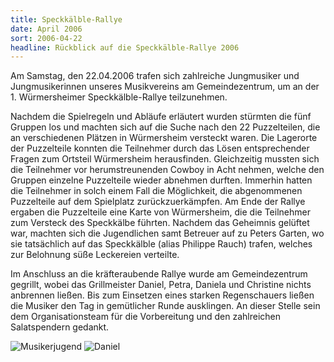 ```yaml
---
title: Speckkälble-Rallye
date: April 2006
sort: 2006-04-22
headline: Rückblick auf die Speckkälble-Rallye 2006
---
```


Am Samstag, den 22.04.2006 trafen sich zahlreiche Jungmusiker und Jungmusikerinnen unseres Musikvereins am Gemeindezentrum, um an der 1. Würmersheimer Speckkälble-Rallye teilzunehmen. 

Nachdem die Spielregeln und Abläufe erläutert wurden stürmten die fünf Gruppen los und machten sich auf die Suche nach den 22 Puzzelteilen, die an verschiedenen Plätzen in Würmersheim versteckt waren. Die Lagerorte der Puzzelteile konnten die Teilnehmer durch das Lösen entsprechender Fragen zum Ortsteil Würmersheim herausfinden. Gleichzeitig mussten sich die Teilnehmer vor herumstreunenden Cowboy in Acht nehmen, welche den Gruppen einzelne Puzzelteile wieder abnehmen durften. Immerhin hatten die Teilnehmer in solch einem Fall die Möglichkeit, die abgenommenen Puzzelteile auf dem Spielplatz zurückzuerkämpfen. Am Ende der Rallye ergaben die Puzzelteile eine Karte von Würmersheim, die die Teilnehmer zum Versteck des Speckkälbe führten. Nachdem das Geheimnis gelüftet war, machten sich die Jugendlichen samt Betreuer auf zu Peters Garten, wo sie tatsächlich auf das Speckkälble (alias Philippe Rauch) trafen, welches zur Belohnung süße Leckereien verteilte. 

Im Anschluss an die kräfteraubende Rallye wurde am Gemeindezentrum gegrillt, wobei das Grillmeister Daniel, Petra, Daniela und Christine nichts anbrennen ließen. Bis zum Einsetzen eines starken Regenschauers ließen die Musiker den Tag in gemütlicher Runde ausklingen. An dieser Stelle sein dem Organisationsteam für die Vorbereitung und den zahlreichen Salatspendern gedankt.

![Musikerjugend](/images/rueckblick/speckkaelble_rallye_2.jpg)
![Daniel](/images/rueckblick/speckkaelble_rallye_1.jpg)

